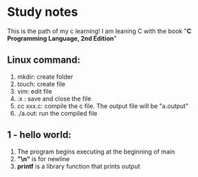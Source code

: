 # Study notes
This is the path of my c learning!
I am leaning C with the book "**C Programming Language, 2nd Edition**"

## Linux command:

1. mkdir: create folder
2. touch: create file
3. vim: edit file
4. :x : save and close the file
5. cc xxx.c: compile the c file. The output file will be "a.output"
6. ./a.out: run the compiled file

## 1 - hello world:
1. The program begins executing at the beginning of main
2. **"\n"** is for newline
3. **printf** is a library function that prints output 
